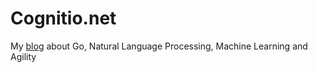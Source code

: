 # Cognitio.net

My [blog](http://cognitio.net) about Go, Natural Language Processing, Machine Learning and Agility


